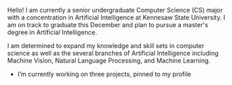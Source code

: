 Hello! I am currently a senior undergraduate Computer Science (CS) major with a concentration in Artificial Intelligence at Kennesaw State University. I am on track to graduate this December and plan to pursue a master's degree in Artificial Intelligence. 

I am determined to expand my knowledge and skill sets in computer science as well as the several branches of Artificial Intelligence including Machine Vision, Natural Language Processing, and Machine Learning.

- I’m currently working on three projects, pinned to my profile
